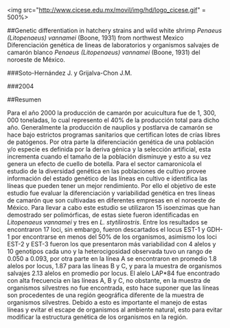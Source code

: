 <img src="http://www.cicese.edu.mx/movil/img/hd/logo_cicese.gif" = 500%>


##Genetic differentiation in hatchery strains and wild white shrimp *Penaeus (Litopenaeus) vannamei* (Boone, 1931) from northwest Mexico
Diferenciación genética de lineas de laboratorios y organismos salvajes de camarón blanco *Penaeus (Litopenaeus) vannamei* (Boone, 1931)
del noroeste de México. 

###Soto-Hernández J. y Grijalva-Chon J.M. 

###2004

##Resumen

Para el año 2000 la producción de camarón por acuicultura fue de 1, 300, 000 toneladas, lo cual represento el 40% de la producción total para dicho año. Generalmente la producción de nauplios y postlarva de camarón se hace bajo estrictos programas sanitarios que certifican lotes de crías libres de patógenos. Por otra parte la diferenciación genética de una población y/o especie es definida por la deriva génica y la selección artificial, esta incrementa cuando el tamaño de la población disminuye y esto a su vez genera un efecto de cuello de botella. Para el sector camaronicola el estudio de la diversidad genética en las poblaciones de cultivo provee información del estado genético de las líneas en cultivo e identifica las líneas que pueden tener un mejor rendimiento. Por ello el objetivo de este estudio fue evaluar la diferenciación y variabilidad genética en tres líneas de camarón que son cultivadas en diferentes empresas en el noroeste de México. Para llevar a cabo este estudio se utilizaron 15 isoenzimas que han demostrado ser polimórficas, de estas siete fueron identificadas en *Litopenaeus vannamei* y tres en *L. stytilirostris*. Entre los resultados se encontraron 17 loci, sin  embargo, fueron descartados el locus EST-1 y GDH-1 por encontrarse en menos del 50% de los organismos, asimismo los loci EST-2 y EST-3 fueron los que presentaron más variabilidad con 4 alelos y 10 genotipos cada uno y la heterocigosidad observada tuvo un rango de 0.050 a 0.093, por otra parte en la línea A se encontraron en promedio 1.8 alelos por locus, 1.87 para las líneas B y C, y para la muestra de organismos salvajes 2.13 alelos en promedio por locus. El alelo LAP*84 fue encontrado con alta frecuencia en las líneas A, B y C, no obstante, en la muestra de organismos silvestres no fue encontrada, esto hace suponer que las líneas son procedentes de una región geográfica diferente de la muestra de organismos silvestres. Debido a esto es importante el manejo de estas líneas y evitar el escape de organismos al ambiente natural, esto para evitar modificar la estructura genética de los organismos en la región.
